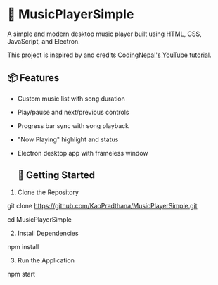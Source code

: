 # 🎵 MusicPlayerSimple

A simple and modern desktop music player built using HTML, CSS, JavaScript, and Electron. 

This project is inspired by and credits [CodingNepal's YouTube tutorial](https://www.youtube.com/watch?v=1-CvPn4AbT4).

## 📦 Features

- Custom music list with song duration
- Play/pause and next/previous controls
- Progress bar sync with song playback
- "Now Playing" highlight and status
- Electron desktop app with frameless window

  ## 🚀 Getting Started
  
1. Clone the Repository
   
git clone https://github.com/KaoPradthana/MusicPlayerSimple.git

cd MusicPlayerSimple

2. Install Dependencies
   
npm install

3. Run the Application
   
npm start
